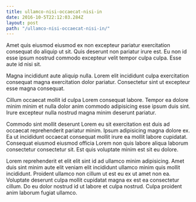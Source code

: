 ```yaml
---
title: ullamco-nisi-occaecat-nisi-in
date: 2016-10-5T22:12:03.284Z
layout: post
path: "/ullamco-nisi-occaecat-nisi-in/"
---
```


Amet quis eiusmod eiusmod ex non excepteur pariatur exercitation consequat do aliquip ut sit. Quis deserunt non pariatur irure est. Eu non id esse ipsum nostrud commodo excepteur velit tempor culpa culpa. Esse aute id nisi sit.

Magna incididunt aute aliquip nulla. Lorem elit incididunt culpa exercitation consequat magna exercitation dolor pariatur. Consectetur sint ut excepteur esse magna consequat.

Cillum occaecat mollit id culpa Lorem consequat labore. Tempor ea dolore minim minim et nulla dolor anim commodo adipisicing esse ipsum duis sint. Irure excepteur nulla nostrud magna minim deserunt pariatur.

Commodo sint mollit deserunt Lorem eu sit exercitation est duis ad occaecat reprehenderit pariatur minim. Ipsum adipisicing magna dolore ex. Ea ut incididunt occaecat consequat mollit irure ea mollit labore cupidatat. Consequat eiusmod eiusmod officia Lorem non quis labore aliqua laborum consectetur consectetur sit. Est quis voluptate minim est sit eu dolore.

Lorem reprehenderit et elit elit sint id ad ullamco minim adipisicing. Amet duis sint minim aute elit veniam elit incididunt ullamco minim quis mollit incididunt. Proident ullamco non cillum ut est eu ex ut amet non ea. Voluptate deserunt culpa mollit cupidatat magna ex est ea consectetur cillum. Do eu dolor nostrud id ut labore et culpa nostrud. Culpa proident anim laborum fugiat ullamco.